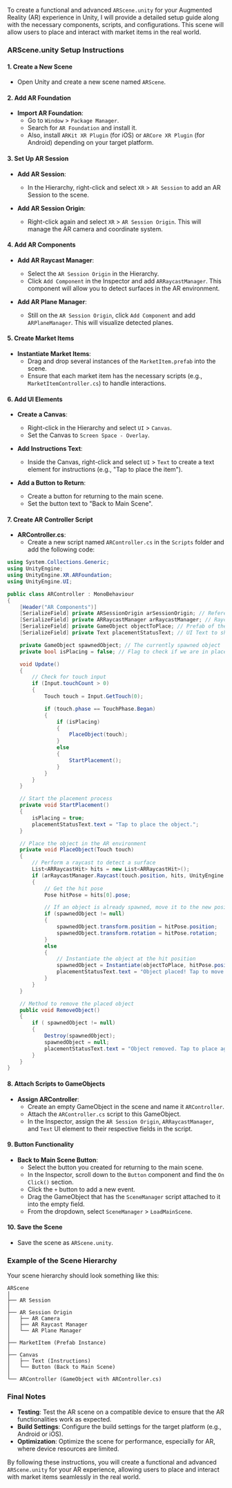 To create a functional and advanced `ARScene.unity` for your Augmented Reality (AR) experience in Unity, I will provide a detailed setup guide along with the necessary components, scripts, and configurations. This scene will allow users to place and interact with market items in the real world.

### ARScene.unity Setup Instructions

#### 1. Create a New Scene

- Open Unity and create a new scene named `ARScene`.

#### 2. Add AR Foundation

- **Import AR Foundation**:
  - Go to `Window` > `Package Manager`.
  - Search for `AR Foundation` and install it.
  - Also, install `ARKit XR Plugin` (for iOS) or `ARCore XR Plugin` (for Android) depending on your target platform.

#### 3. Set Up AR Session

- **Add AR Session**:
  - In the Hierarchy, right-click and select `XR` > `AR Session` to add an AR Session to the scene.

- **Add AR Session Origin**:
  - Right-click again and select `XR` > `AR Session Origin`. This will manage the AR camera and coordinate system.

#### 4. Add AR Components

- **Add AR Raycast Manager**:
  - Select the `AR Session Origin` in the Hierarchy.
  - Click `Add Component` in the Inspector and add `ARRaycastManager`. This component will allow you to detect surfaces in the AR environment.

- **Add AR Plane Manager**:
  - Still on the `AR Session Origin`, click `Add Component` and add `ARPlaneManager`. This will visualize detected planes.

#### 5. Create Market Items

- **Instantiate Market Items**:
  - Drag and drop several instances of the `MarketItem.prefab` into the scene.
  - Ensure that each market item has the necessary scripts (e.g., `MarketItemController.cs`) to handle interactions.

#### 6. Add UI Elements

- **Create a Canvas**:
  - Right-click in the Hierarchy and select `UI` > `Canvas`.
  - Set the Canvas to `Screen Space - Overlay`.

- **Add Instructions Text**:
  - Inside the Canvas, right-click and select `UI` > `Text` to create a text element for instructions (e.g., "Tap to place the item").

- **Add a Button to Return**:
  - Create a button for returning to the main scene.
  - Set the button text to "Back to Main Scene".

#### 7. Create AR Controller Script

- **ARController.cs**:
  - Create a new script named `ARController.cs` in the `Scripts` folder and add the following code:

```csharp
using System.Collections.Generic;
using UnityEngine;
using UnityEngine.XR.ARFoundation;
using UnityEngine.UI;

public class ARController : MonoBehaviour
{
    [Header("AR Components")]
    [SerializeField] private ARSessionOrigin arSessionOrigin; // Reference to the AR Session Origin
    [SerializeField] private ARRaycastManager arRaycastManager; // Raycast manager for detecting surfaces
    [SerializeField] private GameObject objectToPlace; // Prefab of the object to place in AR
    [SerializeField] private Text placementStatusText; // UI Text to show placement status

    private GameObject spawnedObject; // The currently spawned object
    private bool isPlacing = false; // Flag to check if we are in placement mode

    void Update()
    {
        // Check for touch input
        if (Input.touchCount > 0)
        {
            Touch touch = Input.GetTouch(0);

            if (touch.phase == TouchPhase.Began)
            {
                if (isPlacing)
                {
                    PlaceObject(touch);
                }
                else
                {
                    StartPlacement();
                }
            }
        }
    }

    // Start the placement process
    private void StartPlacement()
    {
        isPlacing = true;
        placementStatusText.text = "Tap to place the object.";
    }

    // Place the object in the AR environment
    private void PlaceObject(Touch touch)
    {
        // Perform a raycast to detect a surface
        List<ARRaycastHit> hits = new List<ARRaycastHit>();
        if (arRaycastManager.Raycast(touch.position, hits, UnityEngine.XR.ARSubsystems.TrackableType.PlaneWithinPolygon))
        {
            // Get the hit pose
            Pose hitPose = hits[0].pose;

            // If an object is already spawned, move it to the new position
            if (spawnedObject != null)
            {
                spawnedObject.transform.position = hitPose.position;
                spawnedObject.transform.rotation = hitPose.rotation;
            }
            else
            {
                // Instantiate the object at the hit position
                spawnedObject = Instantiate(objectToPlace, hitPose.position, hitPose.rotation);
                placementStatusText.text = "Object placed! Tap to move.";
            }
        }
    }

    // Method to remove the placed object
    public void RemoveObject()
    {
        if ( spawnedObject != null)
        {
            Destroy(spawnedObject);
            spawnedObject = null;
            placementStatusText.text = "Object removed. Tap to place again.";
        }
    }
}
```

#### 8. Attach Scripts to GameObjects

- **Assign ARController**:
  - Create an empty GameObject in the scene and name it `ARController`.
  - Attach the `ARController.cs` script to this GameObject.
  - In the Inspector, assign the `AR Session Origin`, `ARRaycastManager`, and `Text` UI element to their respective fields in the script.

#### 9. Button Functionality

- **Back to Main Scene Button**:
  - Select the button you created for returning to the main scene.
  - In the Inspector, scroll down to the `Button` component and find the `On Click()` section.
  - Click the `+` button to add a new event.
  - Drag the GameObject that has the `SceneManager` script attached to it into the empty field.
  - From the dropdown, select `SceneManager` > `LoadMainScene`.

#### 10. Save the Scene

- Save the scene as `ARScene.unity`.

### Example of the Scene Hierarchy

Your scene hierarchy should look something like this:

```
ARScene
│
├── AR Session
│
├── AR Session Origin
│   ├── AR Camera
│   ├── AR Raycast Manager
│   └── AR Plane Manager
│
├── MarketItem (Prefab Instance)
│
├── Canvas
│   ├── Text (Instructions)
│   └── Button (Back to Main Scene)
│
└── ARController (GameObject with ARController.cs)
```

### Final Notes

- **Testing**: Test the AR scene on a compatible device to ensure that the AR functionalities work as expected.
- **Build Settings**: Configure the build settings for the target platform (e.g., Android or iOS).
- **Optimization**: Optimize the scene for performance, especially for AR, where device resources are limited.

By following these instructions, you will create a functional and advanced `ARScene.unity` for your AR experience, allowing users to place and interact with market items seamlessly in the real world.
